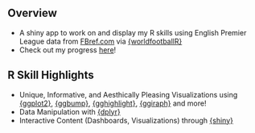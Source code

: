 ## Overview
- A shiny app to work on and display my R skills using English Premier League data from [FBref.com](https://fbref.com/en/comps/9/Premier-League-Stats) via [{worldfootballR}](https://github.com/JaseZiv/worldfootballR)
- Check out my progress [here](https://jrkroymann10.shinyapps.io/premierleague_dashboards/?_ga=2.177381933.984330993.1640971731-374191347.1640971731)!


## R Skill Highlights
- Unique, Informative, and Aesthically Pleasing Visualizations using [{ggplot2}](https://ggplot2.tidyverse.org/), [{ggbump}](https://github.com/davidsjoberg/ggbump), [{gghighlight}](https://github.com/yutannihilation/gghighlight), [{ggiraph}](https://davidgohel.github.io/ggiraph/index.html) and more!
- Data Manipulation with [{dplyr}](https://dplyr.tidyverse.org/)
- Interactive Content (Dashboards, Visualizations) through [{shiny}](https://shiny.rstudio.com/)
